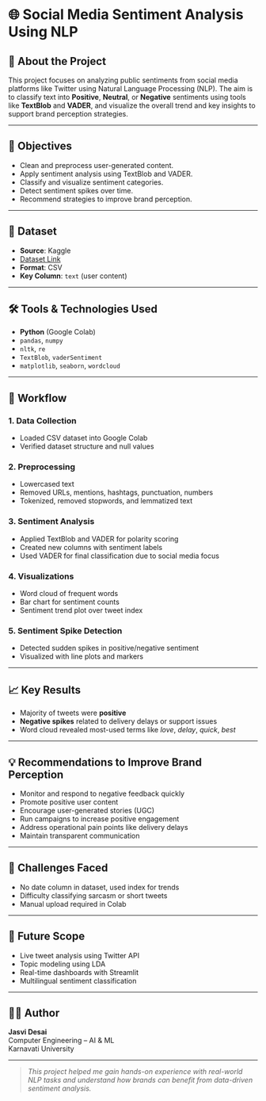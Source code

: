 # 🌐 Social Media Sentiment Analysis Using NLP

## 🧠 About the Project
This project focuses on analyzing public sentiments from social media platforms like Twitter using Natural Language Processing (NLP). The aim is to classify text into **Positive**, **Neutral**, or **Negative** sentiments using tools like **TextBlob** and **VADER**, and visualize the overall trend and key insights to support brand perception strategies.

---

## 🎯 Objectives
- Clean and preprocess user-generated content.
- Apply sentiment analysis using TextBlob and VADER.
- Classify and visualize sentiment categories.
- Detect sentiment spikes over time.
- Recommend strategies to improve brand perception.

---

## 📁 Dataset
- **Source**: Kaggle  
- [Dataset Link](https://www.kaggle.com/datasets/kashishparmar02/social-media-sentiments-analysis-dataset)
- **Format**: CSV  
- **Key Column**: `text` (user content)

---

## 🛠️ Tools & Technologies Used
- **Python** (Google Colab)
- `pandas`, `numpy`
- `nltk`, `re`
- `TextBlob`, `vaderSentiment`
- `matplotlib`, `seaborn`, `wordcloud`

---

## 🔄 Workflow

### 1. Data Collection
- Loaded CSV dataset into Google Colab
- Verified dataset structure and null values

### 2. Preprocessing
- Lowercased text
- Removed URLs, mentions, hashtags, punctuation, numbers
- Tokenized, removed stopwords, and lemmatized text

### 3. Sentiment Analysis
- Applied TextBlob and VADER for polarity scoring
- Created new columns with sentiment labels
- Used VADER for final classification due to social media focus

### 4. Visualizations
- Word cloud of frequent words
- Bar chart for sentiment counts
- Sentiment trend plot over tweet index

### 5. Sentiment Spike Detection
- Detected sudden spikes in positive/negative sentiment
- Visualized with line plots and markers

---

## 📈 Key Results
- Majority of tweets were **positive**
- **Negative spikes** related to delivery delays or support issues
- Word cloud revealed most-used terms like *love*, *delay*, *quick*, *best*

---

## 💡 Recommendations to Improve Brand Perception
- Monitor and respond to negative feedback quickly
- Promote positive user content
- Encourage user-generated stories (UGC)
- Run campaigns to increase positive engagement
- Address operational pain points like delivery delays
- Maintain transparent communication

---

## 🚧 Challenges Faced
- No date column in dataset, used index for trends
- Difficulty classifying sarcasm or short tweets
- Manual upload required in Colab

---

## 🔮 Future Scope
- Live tweet analysis using Twitter API
- Topic modeling using LDA
- Real-time dashboards with Streamlit
- Multilingual sentiment classification

---

## 🙋‍♀️ Author

**Jasvi Desai**  
Computer Engineering – AI & ML  
Karnavati University

---

> *This project helped me gain hands-on experience with real-world NLP tasks and understand how brands can benefit from data-driven sentiment analysis.*


